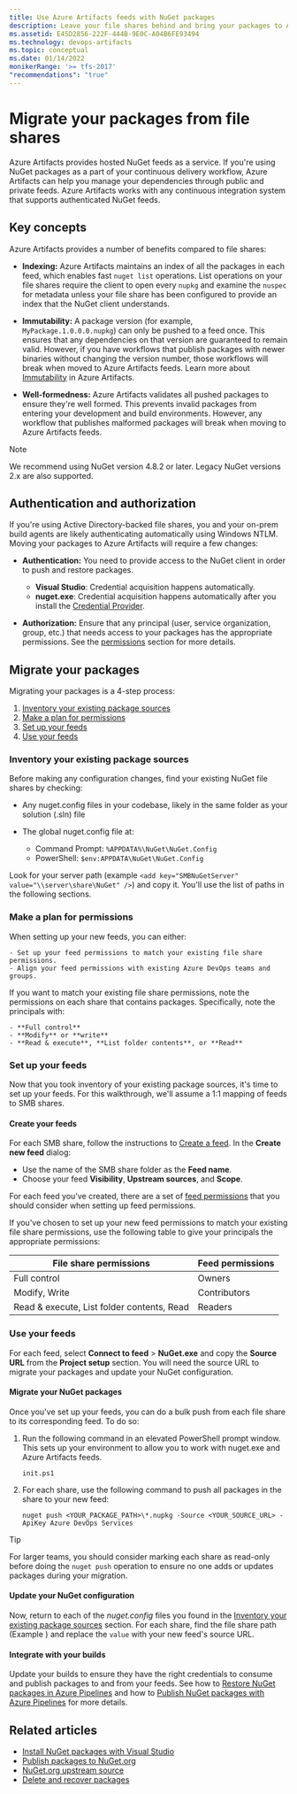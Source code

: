 ```yaml
---
title: Use Azure Artifacts feeds with NuGet packages
description: Leave your file shares behind and bring your packages to Azure Artifacts feeds
ms.assetid: E45D2856-222F-444B-9E0C-A04B6FE93494
ms.technology: devops-artifacts
ms.topic: conceptual
ms.date: 01/14/2022
monikerRange: '>= tfs-2017'
"recommendations": "true"
---
```


# Migrate your packages from file shares

Azure Artifacts provides hosted NuGet feeds as a service. If you're using NuGet packages as a part of your continuous delivery workflow, Azure Artifacts can help you manage your dependencies through public and private feeds. Azure Artifacts works with any continuous integration system that supports authenticated NuGet feeds.

## Key concepts

Azure Artifacts provides a number of benefits compared to file shares:

- **Indexing:** Azure Artifacts maintains an index of all the packages in each feed, which enables fast `nuget list` operations. List operations on your file shares require the client to open every `nupkg` and examine the `nuspec` for metadata unless your file share has been configured to provide an index that the NuGet client understands.

- **Immutability:** A package version (for example, `MyPackage.1.0.0.0.nupkg`) can only be pushed to a feed once. This ensures that any dependencies on that version are guaranteed to remain valid. However, if you have workflows that publish packages with newer binaries without changing the version number, those workflows will break when moved to Azure Artifacts feeds. Learn more about [Immutability](../artifacts-key-concepts.md#immutability) in Azure Artifacts.

- **Well-formedness:** Azure Artifacts validates all pushed packages to ensure they're well formed. This prevents invalid packages from entering your development and build environments. However, any workflow that publishes malformed packages will break when moving to Azure Artifacts feeds.

> [!NOTE]
> We recommend using NuGet version 4.8.2 or later. Legacy NuGet versions 2.x are also supported.

## Authentication and authorization

If you're using Active Directory-backed file shares, you and your on-prem build agents are likely authenticating automatically using Windows NTLM. Moving your packages to Azure Artifacts will require a few changes:

- **Authentication:** You need to provide access to the NuGet client in order to push and restore packages.
  - **Visual Studio**: Credential acquisition happens automatically.
  - **nuget.exe**: Credential acquisition happens automatically after you install the [Credential Provider](../nuget/nuget-exe.md).

- **Authorization:** Ensure that any principal (user, service organization, group, etc.) that needs access to your packages has the appropriate permissions. See the [permissions](#make-a-plan-for-permissions) section for more details.

## Migrate your packages

Migrating your packages is a 4-step process:

1. [Inventory your existing package sources](#inventory-your-existing-package-sources)
1. [Make a plan for permissions](#make-a-plan-for-permissions)
1. [Set up your feeds](#set-up-your-feeds)
1. [Use your feeds](#use-your-feeds)

### Inventory your existing package sources

Before making any configuration changes, find your existing NuGet file shares by checking:

- Any nuget.config files in your codebase, likely in the same folder as your solution (.sln) file

- The global nuget.config file at:
  - Command Prompt: `%APPDATA%\NuGet\NuGet.Config`
  - PowerShell: `$env:APPDATA\NuGet\NuGet.Config`

Look for your server path (example `<add key="SMBNuGetServer" value="\\server\share\NuGet" />`) and copy it. You'll use the list of paths in the following sections.

### Make a plan for permissions

When setting up your new feeds, you can either:

    - Set up your feed permissions to match your existing file share permissions.
    - Align your feed permissions with existing Azure DevOps teams and groups.

If you want to match your existing file share permissions, note the permissions on each share that contains packages. Specifically, note the principals with:

    - **Full control** 
    - **Modify** or **write**
    - **Read & execute**, **List folder contents**, or **Read**

### Set up your feeds

Now that you took inventory of your existing package sources, it's time to set up your feeds. For this walkthrough, we'll assume a 1:1 mapping of feeds to SMB shares.

#### Create your feeds

For each SMB share, follow the instructions to [Create a feed](../concepts/feeds.md#create-a-feed). In the **Create new feed** dialog:

- Use the name of the SMB share folder as the **Feed name**.
- Choose your feed **Visibility**, **Upstream sources**, and **Scope**.

For each feed you've created, there are a set of [feed permissions](../feeds/feed-permissions.md) that you should consider when setting up feed permissions.

If you've chosen to set up your new feed permissions to match your existing file share permissions, use the following table to give your principals the appropriate permissions:

|            File share permissions          | Feed permissions |
|--------------------------------------------|------------------|
| Full control                               | Owners           |
| Modify, Write                              | Contributors     |
| Read & execute, List folder contents, Read | Readers          |

### Use your feeds

For each feed, select **Connect to feed** > **NuGet.exe** and copy the **Source URL** from the **Project setup** section. You will need the source URL to migrate your packages and update your NuGet configuration.

#### Migrate your NuGet packages

Once you've set up your feeds, you can do a bulk push from each file share to its corresponding feed. To do so:

1. Run the following command in an elevated PowerShell prompt window. This sets up your environment to allow you to work with nuget.exe and Azure Artifacts feeds.

    ```Command
    init.ps1
    ```

1. For each share, use the following command to push all packages in the share to your new feed:

    ```Command
    nuget push <YOUR_PACKAGE_PATH>\*.nupkg -Source <YOUR_SOURCE_URL> -ApiKey Azure DevOps Services
    ```

> [!TIP]
> For larger teams, you should consider marking each share as read-only before doing the `nuget push` operation to ensure no one adds or updates packages during your migration.  

#### Update your NuGet configuration

Now, return to each of the *nuget.config* files you found in the [Inventory your existing package sources](#inventory-your-existing-package-sources) section. For each share, find the file share path (Example <add key="SMBNuGetServer" value="\\server\share\NuGet" />) and replace the `value` with your new feed's source URL.

#### Integrate with your builds

Update your builds to ensure they have the right credentials to consume and publish packages to and from your feeds. See how to [Restore NuGet packages in Azure Pipelines](../../pipelines/packages/nuget-restore.md) and how to [Publish NuGet packages with Azure Pipelines](../../pipelines/artifacts/nuget.md) for more details.

## Related articles

- [Install NuGet packages with Visual Studio](./consume.md)
- [Publish packages to NuGet.org](./publish-to-nuget-org.md)
- [NuGet.org upstream source](.upstream-sources.md)
- [Delete and recover packages](../how-to/delete-and-recover-packages.md)